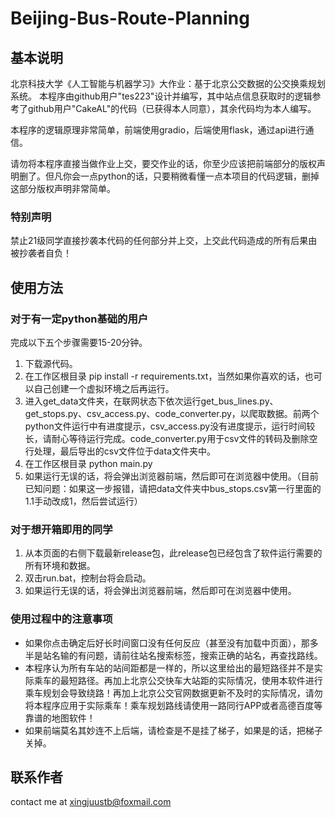 # Beijing-Bus-Route-Planning

## 基本说明
北京科技大学《人工智能与机器学习》大作业：基于北京公交数据的公交换乘规划系统。
本程序由github用户"tes223"设计并编写，其中站点信息获取时的逻辑参考了github用户"CakeAL"的代码（已获得本人同意），其余代码均为本人编写。

本程序的逻辑原理非常简单，前端使用gradio，后端使用flask，通过api进行通信。

请勿将本程序直接当做作业上交，要交作业的话，你至少应该把前端部分的版权声明删了。但凡你会一点python的话，只要稍微看懂一点本项目的代码逻辑，删掉这部分版权声明非常简单。
### 特别声明
禁止21级同学直接抄袭本代码的任何部分并上交，上交此代码造成的所有后果由被抄袭者自负！

## 使用方法
### 对于有一定python基础的用户
完成以下五个步骤需要15-20分钟。
1. 下载源代码。
2. 在工作区根目录 pip install -r requirements.txt，当然如果你喜欢的话，也可以自己创建一个虚拟环境之后再运行。
3. 进入get_data文件夹，在联网状态下依次运行get_bus_lines.py、get_stops.py、csv_access.py、code_converter.py，以爬取数据。前两个python文件运行中有进度提示，csv_access.py没有进度提示，运行时间较长，请耐心等待运行完成。code_converter.py用于csv文件的转码及删除空行处理，最后导出的csv文件位于data文件夹中。
4. 在工作区根目录 python main.py
5. 如果运行无误的话，将会弹出浏览器前端，然后即可在浏览器中使用。（目前已知问题：如果这一步报错，请把data文件夹中bus_stops.csv第一行里面的1.1手动改成1，然后尝试运行）

### 对于想开箱即用的同学
1. 从本页面的右侧下载最新release包，此release包已经包含了软件运行需要的所有环境和数据。
2. 双击run.bat，控制台将会启动。
3. 如果运行无误的话，将会弹出浏览器前端，然后即可在浏览器中使用。

### 使用过程中的注意事项
- 如果你点击确定后好长时间窗口没有任何反应（甚至没有加载中页面），那多半是站名输的有问题，请前往站名搜索标签，搜索正确的站名，再查找路线。
- 本程序认为所有车站的站间距都是一样的，所以这里给出的最短路径并不是实际乘车的最短路径。再加上北京公交快车大站距的实际情况，使用本软件进行乘车规划会导致绕路！再加上北京公交官网数据更新不及时的实际情况，请勿将本程序应用于实际乘车！乘车规划路线请使用一路同行APP或者高德百度等靠谱的地图软件！
- 如果前端莫名其妙连不上后端，请检查是不是挂了梯子，如果是的话，把梯子关掉。

## 联系作者
contact me at xingjuustb@foxmail.com

